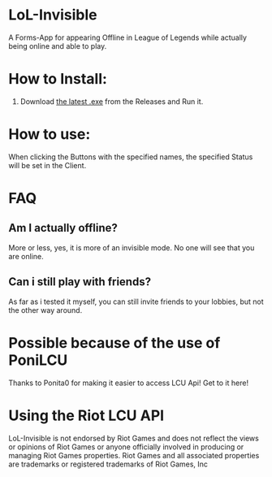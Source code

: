 # LoL-Invisible
A Forms-App for appearing Offline in League of Legends while actually being online and able to play.

# How to Install:

1. Download [the latest .exe](https://github.com/DGHades/LoL-Invisible/releases/tag/v1.0.0) from the Releases and Run it. 

# How to use:

When clicking the Buttons with the specified names, the specified Status will be set in the Client.

# FAQ

## Am I actually offline?
More or less, yes, it is more of an invisible mode. No one will see that you are online.

## Can i still play with friends?
As far as i tested it myself, you can still invite friends to your lobbies, but not the other way around.

# Possible because of the use of PoniLCU
Thanks to Ponita0 for making it easier to access LCU Api! Get to it here!

# Using the Riot LCU API
LoL-Invisible is not endorsed by Riot Games and does not reflect the views or opinions of Riot Games or anyone officially involved in producing or managing Riot Games properties. Riot Games and all associated properties are trademarks or registered trademarks of Riot Games, Inc
